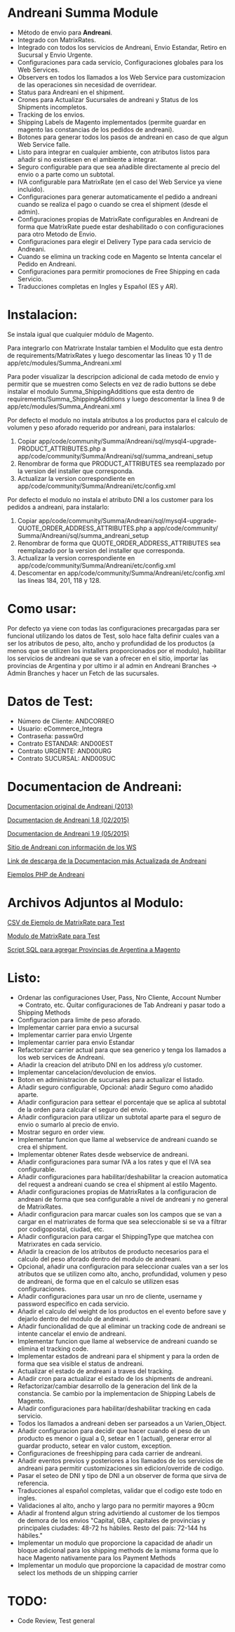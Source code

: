 Andreani Summa Module
======

 * Método de envio para **Andreani**.
 * Integrado con MatrixRates.
 * Integrado con todos los servicios de Andreani, Envio Estandar, Retiro en Sucursal y Envio Urgente.
 * Configuraciones para cada servicio, Configuraciones globales para los Web Services.
 * Observers en todos los llamados a los Web Service para customizacion de las operaciones sin necesidad de overridear.
 * Status para Andreani en el shipment.
 * Crones para Actualizar Sucursales de andreani y Status de los Shipments incompletos.
 * Tracking de los envios.
 * Shipping Labels de Magento implementados (permite guardar en magento las constancias de los pedidos de andreani).
 * Botones para generar todos los pasos de andreani en caso de que algun Web Service falle.
 * Listo para integrar en cualquier ambiente, con atributos listos para añadir si no existiesen en el ambiente a integrar.
 * Seguro configurable para que sea añadible directamente al precio del envio o a parte como un subtotal.
 * IVA configurable para MatrixRate (en el caso del Web Service ya viene incluido).
 * Configuraciones para generar automaticamente el pedido a andreani cuando se realiza el pago o cuando se crea el shipment (desde el admin).
 * Configuraciones propias de MatrixRate configurables en Andreani de forma que MatrixRate puede estar deshabilitado o con configuraciones para otro Metodo de Envio.
 * Configuraciones para elegir el Delivery Type para cada servicio de Andreani.
 * Cuando se elimina un tracking code en Magento se Intenta cancelar el Pedido en Andreani.
 * Configuraciones para permitir promociones de Free Shipping en cada Servicio.
 * Traducciones completas en Ingles y Español (ES y AR).

Instalacion:
=================

Se instala igual que cualquier módulo de Magento.

Para integrarlo con Matrixrate Instalar tambien el Modulito que esta dentro de requirements/MatrixRates y luego descomentar las lineas 10 y 11 de 
app/etc/modules/Summa_Andreani.xml

Para poder visualizar la descripcion adicional de cada metodo de envio y permitir que se muestren como Selects en vez de radio buttons se debe
instalar el modulo Summa_ShippingAdditions que esta dentro de requirements/Summa_ShippingAdditions y luego descomentar la linea 9 de 
app/etc/modules/Summa_Andreani.xml

Por defecto el modulo no instala atributos a los productos para el calculo de volumen y peso aforado requerido por andreani, para instalarlos:

1. Copiar app/code/community/Summa/Andreani/sql/mysql4-upgrade-PRODUCT_ATTRIBUTES.php a app/code/community/Summa/Andreani/sql/summa_andreani_setup
2. Renombrar de forma que PRODUCT_ATTRIBUTES sea reemplazado por la version del installer que corresponda.
3. Actualizar la version correspondiente en app/code/community/Summa/Andreani/etc/config.xml

Por defecto el modulo no instala el atributo DNI a los customer para los pedidos a andreani, para instalarlo:

1. Copiar app/code/community/Summa/Andreani/sql/mysql4-upgrade-QUOTE_ORDER_ADDRESS_ATTRIBUTES.php a app/code/community/
Summa/Andreani/sql/summa_andreani_setup
2. Renombrar de forma que QUOTE_ORDER_ADDRESS_ATTRIBUTES sea reemplazado por la version del installer que corresponda.
3. Actualizar la version correspondiente en app/code/community/Summa/Andreani/etc/config.xml
4. Descomentar en app/code/community/Summa/Andreani/etc/config.xml las líneas 184, 201, 118 y 128.

Como usar:
=================

Por defecto ya viene con todas las configuraciones precargadas para ser funcional utilizando los datos de Test, 
solo hace falta definir cuales van a ser los atributos de peso, alto, ancho y profundidad de los productos 
(a menos que se utilizen los installers proporcionados por el modulo), habilitar los servicios de andreani que 
se van a ofrecer en el sitio, importar las provincias de Argentina y por ultimo ir al admin en Andreani Branches 
-> Admin Branches y hacer un Fetch de las sucursales.

Datos de Test:
=================
 * Número de Cliente: ANDCORREO
 * Usuario: eCommerce_Integra
 * Contraseña: passw0rd
 * Contrato ESTANDAR: AND00EST
 * Contrato URGENTE: AND00URG
 * Contrato SUCURSAL: AND00SUC

Documentacion de Andreani:
=================

[Documentacion original de Andreani (2013)](https://github.com/summasolutions/utils/raw/development/Magento/Andreani/docs/Documentacion%20De%20Andreani/ImplementacionServiciosAndreani.v1.pdf)

[Documentacion de Andreani 1.8 (02/2015)](https://github.com/summasolutions/utils/raw/development/Magento/Andreani/docs/Documentacion%20De%20Andreani/ImplementacionServiciosAndreani.v1.8.doc)

[Documentacion de Andreani 1.9 (05/2015)](https://github.com/summasolutions/utils/raw/development/Magento/Andreani/docs/Documentacion%20De%20Andreani/ImplementacionServiciosAndreani.v1.9.doc)

[Sitio de Andreani con información de los WS](http://www.andreani.com/Services/Show/142/Env%C3%ADos-de-E-Commerce)

[Link de descarga de la Documentacion más Actualizada de Andreani](http://www.andreani.com/FilesRelated/Download?FileId=17)

[Ejemplos PHP de Andreani](https://github.com/summasolutions/utils/raw/development/Magento/Andreani/docs/Documentacion%20De%20Andreani/EJEMPLOSPHPAndreani.zip)

Archivos Adjuntos al Modulo:
=================

[CSV de Ejemplo de MatrixRate para Test](https://github.com/summasolutions/utils/raw/development/Magento/Andreani/docs/matrixrates%20Para%20Andreani.csv)

[Modulo de MatrixRate para Test](https://github.com/summasolutions/utils/raw/development/Magento/Andreani/docs/Matrxrate-5.0.1.tgz)

[Script SQL para agregar Provincias de Argentina a Magento](https://github.com/summasolutions/utils/raw/development/Magento/Andreani/docs/PROVINCIAS_ARGENTINA.sql)

Listo:
=================
- Ordenar las configuraciones User, Pass, Nro Cliente, Account Number => Contrato, etc. Quitar configuraciones de Tab Andreani y pasar todo a Shipping Methods
- Configuracion para limite de peso aforado. 
- Implementar carrier para envio a sucursal 
- Implementar carrier para envio Urgente 
- Implementar carrier para envio Estandar 
- Refactorizar carrier actual para que sea generico y tenga los llamados a los web services de Andreani. 
- Añadir la creacion del atributo DNI en los address y/o customer. 
- Implementar cancelacion/devolucion de envios. 
- Boton en administracion de sucursales para actualizar el listado. 
- Añadir seguro configurable, Opcional: añadir Seguro como añadido aparte. 
- Añadir configuracion para settear el porcentaje que se aplica al subtotal de la orden para calcular el seguro del envio. 
- Añadir configuracion para utilizar un subtotal aparte para el seguro de envio o sumarlo al precio de envio. 
- Mostrar seguro en order view. 
- Implementar funcion que llame al webservice de andreani cuando se crea el shipment. 
- Implementar obtener Rates desde webservice de andreani. 
- Añadir configuraciones para sumar IVA a los rates y que el IVA sea configurable. 
- Añadir configuraciones para habilitar/deshabilitar la creacion automatica del request a andreani cuando se crea el shipment al estilo Magento.
- Añadir configuraciones propias de MatrixRates a la configuracion de andreani de forma que sea configurable a nivel de andreani y no general de MatrixRates.
- Añadir configuracion para marcar cuales son los campos que se van a cargar en el matrixrates de forma que sea seleccionable si se va a filtrar por codigopostal, ciudad, etc.
- Añadir configuracion para cargar el ShippingType que matchea con Matrixrates en cada servicio.
- Añadir la creacion de los atributos de producto necesarios para el calculo del peso aforado dentro del modulo de andreani. 
- Opcional, añadir una configuracion para seleccionar cuales van a ser los atributos que se utilizen como alto, ancho, profundidad, volumen y peso de andreani, de forma que en el calculo se utilizen esas configuraciones.
- Añadir configuraciones para usar un nro de cliente, username y password específico en cada servicio. 
- Añadir el calculo del weight de los productos en el evento before save y dejarlo dentro del modulo de andreani.
- Añadir funcionalidad de que al eliminar un tracking code de andreani se intente cancelar el envio de andreani. 
- Implementar funcion que llame al webservice de andreani cuando se elimina el tracking code.
- Implementar estados de andreani para el shipment y para la orden de forma que sea visible el status de andreani.
- Actualizar el estado de andreani a traves del tracking.
- Añadir cron para actualizar el estado de los shipments de andreani.
- Refactorizar/cambiar desarrollo de la generacion del link de la constancia. Se cambio por la implementacion de Shipping Labels de Magento.
- Añadir configuraciones para habilitar/deshabilitar tracking en cada servicio.
- Todos los llamados a andreani deben ser parseados a un Varien_Object.
- Añadir configuracion para decidir que hacer cuando el peso de un producto es menor o igual a 0, setear en 1 (actual), generar error al guardar producto, setear en valor custom, exception.
- Configuraciones de freeshipping para cada carrier de andreani.
- Añadir eventos previos y posteriores a los llamados de los servicios de andreani para permitir customizaciones sin edicion/override de codigo.
- Pasar el seteo de DNI y tipo de DNI a un observer de forma que sirva de referencia.
- Traducciones al español completas, validar que el codigo este todo en ingles.
- Validaciones al alto, ancho y largo para no permitir mayores a 90cm
- Añadir al frontend algun string advirtiendo al customer de los tiempos de demora de los envios "Capital, GBA, capitales de provincias y principales ciudades: 48-72 hs hábiles. Resto del país: 72-144 hs hábiles."
- Implementar un modulo que proporcione la capacidad de añadir un bloque adicional para los shipping methods de la misma forma que lo hace Magento nativamente para los Payment Methods
- Implementar un modulo que proporcione la capacidad de mostrar como select los methods de un shipping carrier

TODO:
=================
+ Code Review, Test general